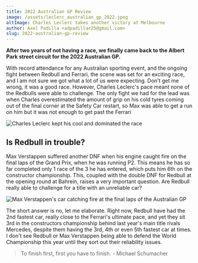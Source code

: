 ```yaml
---
title: 2022 Australian GP Review
image: /assets/leclerc_australian_gp_2022.jpeg
altImage: Charles Leclerc takes another victory at Melbourne
author: Axel Padilla <adpadillar25@gmail.com>
slug: 2022-australian-gp-review
---
```

**After two years of not having a race, we finally came back to the Albert Park street circuit for the 2022 Australian GP.**

With record attendance for any Australian sporting event, and the ongoing fight between Redbull and Ferrari, the scene was set for an exciting race, and I am not sure we got what a lot of us were expecting. Don't get me wrong, it was a good race. However, Charles Leclerc's pace meant none of the Redbulls were able to challenge. The only fight we had for the lead was when Charles overestimated the amount of grip on his cold tyres coming out of the final corner at the Safety Car restart, so Max was able to get a run on him but it was not enough to get past the Ferrari

![Charles Leclerc kept his cool and dominated the race](/assets/max_following_leclerc_australia_2022.jpeg)

## Is Redbull in trouble?

Max Verstappen suffered another DNF when his engine caught fire on the final laps of the Grand Prix, when he was running P2. This means he has so far completed only 1 race of the 3 he has entered, which puts him 6th on the constructor championship. This, coupled with the double DNF for Redbull at the opening round at Bahrein, raises a very important question. Are Redbull really able to challenge for a title with an unreliable car?

![Max Verstappen's car catching fire at the final laps of the Australian GP](/assets/rb18_on_fire_autralia.jpeg)

The short answer is no, let me elaborate. Right now, Redbull have had the 2nd fastest car, really close to the Ferrari's ultimate pace, and yet they sit 3rd in the constructors championship behind last year's main title rivals Mercedes, despite them having the 3rd, 4th or even 5th fastest car at times. I don't see Redbull or Max Verstappen being able to defend the World Championship this year until they sort out their reliability issues.

> To finish first, first you have to finish. - Michael Schumacher
